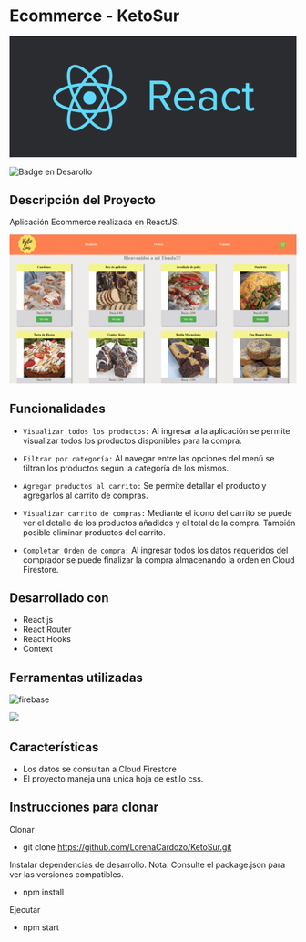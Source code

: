 # Ecommerce - KetoSur

![Alt text](public/img/react.webp)


  ![Badge en Desarollo](https://img.shields.io/badge/STATUS-EN%20DESAROLLO-green)

  

## Descripción del Proyecto

<p align="justify">
 Aplicación Ecommerce realizada en ReactJS.

 ![Descripcion del proyecto](public/gif/Animation.gif)
</p>


## Funcionalidades

- `Visualizar todos los productos:` Al ingresar a la aplicación se permite visualizar todos los productos disponibles para la compra.

- `Filtrar por categoría:` Al navegar entre las opciones del menú se filtran los productos según la categoría de los mismos.

- `Agregar productos al carrito:` Se permite detallar el producto y agregarlos al carrito de compras.

- `Visualizar carrito de compras:` Mediante el icono del carrito se puede ver el detalle de los productos añadidos y el total de la compra. También posible eliminar productos del carrito.

- `Completar Orden de compra:` Al ingresar todos los datos requeridos del comprador se puede finalizar la compra almacenando la orden en Cloud Firestore.


## Desarrollado con

- React js
- React Router
- React Hooks
- Context


## Ferramentas utilizadas

 <img src="https://www.gstatic.com/mobilesdk/160503_mobilesdk/logo/2x/firebase_96dp.png" alt="firebase" width="40" height="40"/> </a>

<img src="https://camo.githubusercontent.com/ab4c3c731a174a63df861f7b118d6c8a6c52040a021a552628db877bd518fe84/68747470733a2f2f696d672e736869656c64732e696f2f62616467652f72656163742d2532333230323332612e7376673f7374796c653d666f722d7468652d6261646765266c6f676f3d7265616374266c6f676f436f6c6f723d253233363144414642"/>


## Características
- Los datos se consultan a Cloud Firestore
- El proyecto maneja una unica hoja de estilo css.

## Instrucciones para clonar

Clonar

- git clone https://github.com/LorenaCardozo/KetoSur.git

Instalar dependencias de desarrollo. Nota: Consulte el package.json para ver las versiones compatibles.

- npm install

Ejecutar

- npm start